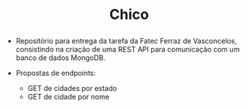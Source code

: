 # <p align="center"> Chico </p>
- Repositório para entrega da tarefa da Fatec Ferraz de Vasconcelos, consistindo na criação de uma REST API para comunicação com um banco de dados MongoDB.

- Propostas de endpoints:
    - GET de cidades por estado
    - GET de cidade por nome